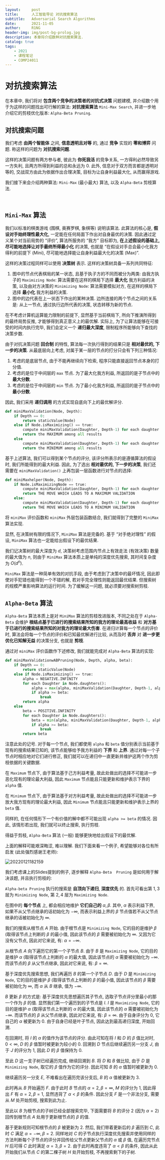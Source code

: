 ```yaml
---
layout:     post
title:      人工智能导论 对抗搜索算法
subtitle:   Adversarial Search Algorithms
date:       2021-11-05
author:     R1NG
header-img: img/post-bg-prolog.jpg
description: 本章将介绍数种对抗搜索算法. 
catalog: true
tags:
    - 2021
    - 课程笔记
    - COMP24011
---
```


# 对抗搜索算法

在本章中, 我们将对 **包含两个竞争的决策者的对抗式决策** 问题建模, 并介绍数个用于为这样的问题找出可行解的算法: **对抗搜索算法** `Mini-Max Search`, 并进一步地介绍它的剪枝优化版本: `Alpha-Beta Pruning`.

## 对抗搜索问题

我们考虑 **由两个智能体** 之间, **信息透明且对等** 的, 通过 **竞争** 实现的 **零和博弈** 问题. 称这样的问题为 **对抗搜索问题**. 

这样的决策问题有两方参与者, 彼此为 **你死我活** 的竞争关系, 一方得利必然导致另一方失利, 且两方所得到利益的总和永远为 $0$. 此外, 信息对于双方而言都是透明对等的, 交战双方由此为依据作出合理决策, 目标为让自身利益最大化, 从而赢得游戏. 

我们接下来会介绍两种算法: `Mini-Max` (最小最大) 算法, 以及 `Alpha-Beta` 剪枝算法. 

<br>

## `Mini-Max` 算法

我们以标准的棋类游戏 (围棋, 奥赛罗棋, 象棋等) 说明该算法. 此算法的核心是, **假设对手始终理性最大化**, 一定能在任何局面下作出对自身最优的决策. 因此通过定义某个对当前局势的 “评价”, 算法所服务的 “我方” 目标即为, **在上述假设的基础上, 尽可能地选择让对手最终所得最小化** 的决策, 也就是 “在假设对手总会最小化我方得利的前提下 (Mini), 尽可能地选择能让自身利益最大化的决策 (Max)”.

这样的决策过程同样可以使用 **决策树** 表示. 这样的决策树具备一系列共同特征:

1. 图中的节点代表棋局的某一状态, 且基于执子方的不同而被分为两类: 由我方执子的 `Maximizing Node`: 算法需要在这样的棋局下选择 **最大化** 我方利益的决策, 以及由对方决策的 `Minimizing Node`: 算法需要模拟对方, 在这样的棋局下选择 **最小化** 我方利益的决策.
2. 图中的边代表在上一状态下作出的某种决策. 边所连接的两个节点之间的关系是: 从上一节点, 通过执行边所代表的决策, 状态转移为新的节点. 

在不考虑计算机运算能力限制的前提下, 显然基于当前棋局下, 所向下推演所得到的最终局势反推, 才能够得到真正意义上的最优解. 实际上, 为了让算法能够在可接受的时间内执行完毕, 我们会定义一个 **递归最大深度**, 限制程序所能够向下查找的决策步数. 

由于对抗决策问题 **回合制** 的特性, 算法每一次执行得到的结果只是 **相对最优的, 下一步的决策**. 从最底层向上考虑, 对属于某一层的节点的打分只会有下列三种情况:

1. 考虑的是底层节点, 由于不能再继续向下检索, 程序只能直接返回节点本身的打分值. 
2. 考虑的是位于中间层的 `max` 节点. 为了最大化我方利益, 所返回的是子节点中的 **最大分数**.
3. 考虑的是位于中间层的 `min` 节点. 为了最小化我方利益, 所返回的是子节点中的 **最小分数**.

因此, 我们采用 **递归调用** 的方式实现自底向下上的最优解评分.

~~~python
def miniMaxValidation(Node, Depth):
    if Depth == 0:
        return staticValue(Node)
    else if Node.isMaximizing() == true:
        compute miniMaxValidation(Daughter, Depth-1) for each daughter
        return the MAXIMUM among all results
    else
        compute miniMaxValidation(Daughter, Depth-1) for each daughter
        return the MINIMUM among all results
~~~

基于上述算法, 我们可以得到某个节点的评分, 该评分所表示的是遵循算法的假设时, 我们所能得到的最大利益. 因此, 为了选出 **相对最优的, 下一步的决策**, 我们还需要在 `miniMaxValidation()` 上再包装一层函数进行对节点的选择:

~~~python
def miniMaxhelper(Node, Depth):
    if Node.isMaximizingNode == true:
        compute miniMaxValidation(Daughter, Depth-1) for each daughter
        return THE MOVE WHICH LEADS TO A MAXIMUM VALIDATION
    else:
        compute miniMaxValidation(Daughter, Depth-1) for each daughter
        return THE MOVE WHICH LEADS TO A MINIMUM VALIDATION
~~~

将 `miniMax` 评价函数和 `miniMax` 外层包装函数结合, 我们就得到了完整的 `MiniMax` 算法实现. 

显然, 在决策树有限的情况下, `MiniMax` 算法是完备的. 基于 “对手绝对理性” 的假设, `MiniMax` 算法也一定能给出假设下的最优结果. 

我们记决策树的最大深度为 $d$, 决策树考虑范围内节点上有效走法 (有效决策) 数量的最大值为 $n$, 则由于 `MiniMax` 算法本质上是单纯的深度优先搜索, 其时间复杂度为 $O(d^n)$.

`MiniMax` 算法是一种简单有效的对抗手段, 由于考虑到了决策中的最坏情况, 因此即使对手犯错也能得到一个不错的解, 若对手完全理性则能返回最优结果. 但搜索树的规模严重影响算法的运行时间. 为了缓解这一问题, 就必须要对搜索树剪枝. 

## `Alpha-Beta` 算法

`Alpha-Beta` 算法本质上是对 `MiniMax` 算法的剪枝改进版本, 不同之处在于 `Alpha-Beta` 会维护 **根结点基于已进行的搜索结果所知的我方的理论最高收益** 和 **对方基于已进行的搜索结果所知的对我方的理论最大伤害**. 在递归计算每一个节点的评价时, 算法会将每一个节点的评价和已知最优解进行比较, 从而及时 **丢弃** 对 **进一步更优化已知解无益** 的决策分支, 也就是 **剪枝**.

通过对 `miniMax` 评价函数作下述修改, 我们就能完成对 `Alpha-Beta` 算法的实现:

~~~python
def miniMaxValidationwABPruning(Node, Depth, alpha, beta):
    if Depth == 0:
        return staticValue(Node)
    else if Node.isMaximizing() == true:
        alpha = NEGATIVE.INFINITY
        for each Daughter in Node.daughters():
            alpha = max(alpha, miniMaxValidation(Daughter, Depth-1, alpha, beta))
            if alpha >= beta:
                break
        return alpha
    else
        beta = POSITIVE.INFINITY
        for each Daughter in Node.daughters():
            beta = min(alpha, miniMaxValidation(Daughter, Depth-1, alpha, beta))
            if alpha >= beta:
                break
        return beta
~~~

注意此处的记号. 对于每一个节点, 我们都使用 `alpha` 和 `beta` 值分别表示当前基于现有的搜索结果已知的, 该节点能够给予我方利益的 **下界** 和 **上界**. 通过对每一个子节点时相应地对它们进行修正, 我们就可以在递归中一直更新并维护这两个作为剪枝依据的关键数据. 

在 `Maximum` 节点下, 由于算法基于己方利益考量, 故此处做出的选择不可能进一步恶化现有的理论最大利益, 因此 `Maximum` 节点能且只能更新和维护表示下界的 `alpha` 值.

在 `Minimum` 节点下, 由于算法基于对方利益考量, 故此处做出的选择不可能进一步放大我方现有的理论最大利益, 因此 `Minimum` 节点能且只能更新和维护表示上界的 `beta` 值.

同样的, 在任何情形下一个有价值的解中都不可能出现 `alpha >= beta` 的情况. 因此, 该情形若出现, 我们就可以终止搜索, 执行剪枝.

得益于剪枝, `Alpha-Beta` 算法 (一般) 能够更快地给出假设下的最优解. 

上面的解释可能艰深晦涩, 难以理解. 我们下面来看一个例子, 希望能够对各位有所启发 (此处强烈感谢王老师):

![20220121182159](https://cdn.jsdelivr.net/gh/KirisameR/KirisameR.github.io/img/blogpost_images/20220121182159.png)

我们考虑课上的Slides提到的例子, 逐步解释 `Alpha-Beta  Pruning` 是如何用于解决该题, 并且执行剪枝的:

`Alpha-beta Pruning` 执行的搜索是 **自顶向下递归**, **深度优先** 的. 首先可看出第 $1, 3$ 层为 `Minimizing Node`, 第 $2, 4$ 层为 `Maximizing Node`.

在图中的 **每个节点** 上, 都会相应地维护 **它们自己的** $\alpha, \beta$. 其中, $\alpha$ 表示利益下界, 如果不从父节点继承的话初始化为 $-\infty$, 而表示利益上界的 $\beta$ 节点值若不从父节点继承的话被初始化为 $\infty$.


我们的搜索从根节点 $A$ 开始. 由于根节点是 `Minimizing Node`, 它的目的是维护 $\beta$ (取得该节点上判断的 $\beta$ 的最小值, 因此该节点的 $\beta$ 需要被初始化为 $\infty$. 又因为它没有父节点, 因此对它来说, 有: $\alpha = -\infty$. 

从根节点 $A$ 向下遍历它的第一个子节点 $B$. 由于 $B$ 是 `Maximizing Node`, 它的目的是维护 $\alpha$ (取得该节点上判断的 $\alpha$ 的最大值, 因此该节点的 $\alpha$ 需要被初始化为 $-\infty$. 而该节点的 $\beta$ 从父节点继承, 因此对它来说, 有: $\beta = \infty$. 

基于深度优先搜索思想, 我们再遍历 $B$ 的第一个子节点 $D$. 由于 $D$ 是 `Minimizing Node`, 它的目的是维护 $\beta$ (取得该节点上判断的 $\beta$ 的最小值, 因此该节点的 $\beta$ 需要被初始化为 $\infty$, 而 $\alpha$ 从 $B$ 继承, 值为 $-\infty$.

$B$ 更新 $\beta$ 的方式是: 基于深度优先思想遍历其子节点, 选取子节点评分里最小的那一个作为 $\beta$ 的值. 显然我们第一个遍历到的子节点是 $I$. $I$ 是 `Maximizing Node`, 它的目的是维护 $\alpha$ (取得该节点上判断的 $\alpha$ 的最大值, 因此该节点的 $\alpha$ 需要被初始化为 $-\infty$. 而该节点的 $\beta$ 从父节点继承, 因此对它来说, 有: $\beta = \infty$. 由于自身评分为 $0$, 它自己的 $\alpha$ 被更新为 $0$. 由于自身已经是叶子节点, 因此达到最高递归深度, 开始回溯.

在回溯时, 将 $I$ 的 $\alpha$ 的值作为该节点的评分. 由此可知在将 $I$ 和 $D$ 的 $\beta$ 值比对时, $0 < \infty$, $D$ 的 $\beta$ 值暂时被更新为较小的 $0$. 回溯到 $D$ 节点后继续遍历另一分支 $J$, 由于 $J$ 的评分为 $1$, 因此 $D$ 的 $\beta$ 值保持为 $0$.

至此 $D$ 这一支子树已经遍历完成, 继续回溯到 $B$. 将 $D$ 和 $B$ 做比较, 由于 $D$ 是 `Minimizing Node`, 取它的 $\beta$ 值作为它的评分. 因此可知 $B$ 的 $\alpha$ 值暂时被更新为 $0$.

继续遍历另一分支 $E$, 不难看出在遍历完该分支后, $B$ 的 $\alpha$ 值被更新为 $3$. 

此时再从 $B$ 开始遍历 $F$. 由于此时 $B$ 节点的 $\alpha = 2, \beta = \infty$,  $M$ 的评分为 $1$, 因此得出 $F$ 有 $\alpha=2, \beta=1$, 显然违背了 $\alpha < \beta$ 的条件. 因此分支 $F$ 是一个非法分支, 需要从 $M$ 处开始剪枝, 搜索到此为止.

至此以 $B$ 为根节点的子树已经全部搜索完毕, 下面需要将 $B$ 的评分 $2$ (因为 $\alpha=2$) 回传到根节点 $A$ 处用于更新根节点的 $\beta$ 的值. 

基于更新规则可知根节点的 $\beta$ 被更新为 $2$. 然后, 我们带着更新后的 $\beta$ 遍历到 $C$, 此时 $C$ 满足 $\alpha=-\infty, \beta=2$. 同样地对 $C$ 的子节点执行深度优先搜索并使用同样的方法判断每个子节点的评分并回传给父节点更新父节点的 $\alpha$ 或 $\beta$ 值, 在遍历完节点 $H$ 后可得 $C$ 此时满足 $\alpha=3, \beta=2$. 由于此时再度违背了 $\alpha < \beta$ 的条件, 因此从此开始我们从节点 $C$ 的第二棵子树 $H$ 处开始剪枝, 不再搜索剩下的子树.

